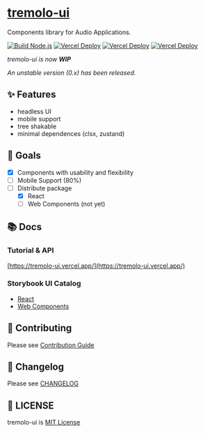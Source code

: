 
# [tremolo-ui](https://github.com/m1m0zzz/tremolo-ui)

Components library for Audio Applications.

[![Build Node.js](https://github.com/m1m0zzz/tremolo-ui/actions/workflows/build.yml/badge.svg)](https://github.com/m1m0zzz/tremolo-ui/actions/workflows/build.yml)
[![Vercel Deploy](https://deploy-badge.vercel.app/vercel/tremolo-ui?logo=docusaurus&name=Docs)](https://tremolo-ui.vercel.app/)
[![Vercel Deploy](https://deploy-badge.vercel.app/vercel/tremolo-ui-sb-react?logo=storybook&name=React)](https://tremolo-ui-sb-react.vercel.app/)
[![Vercel Deploy](https://deploy-badge.vercel.app/vercel/tremolo-ui-sb-web-components?logo=storybook&name=Web+Components)](https://tremolo-ui-sb-web-components.vercel.app/)

*tremolo-ui is now* ***WIP***

*An unstable version (0.x) has been released.*

## ✨ Features

- headless UI
- mobile support
- tree shakable
- minimal dependences (clsx, zustand)

## 🚩 Goals

- [x] Components with usability and flexibility
- [ ] Mobile Support (80%)
- [ ] Distribute package
  - [x] React
  - [ ] Web Components (not yet)

## 📚 Docs

### Tutorial & API

[https://tremolo-ui.vercel.app/](https://tremolo-ui.vercel.app/)

### Storybook UI Catalog

- [React](https://tremolo-ui-sb-react.vercel.app/)
- [Web Components](https://tremolo-ui-sb-web-components.vercel.app/)

## 🦝 Contributing

Please see [Contribution Guide](https://tremolo-ui.vercel.app/docs/guides/CONTRIBUTING)

## 🦺 Changelog

Please see [CHANGELOG](https://tremolo-ui.vercel.app/docs/support/CHANGELOG)

## 📜 LICENSE

tremolo-ui is [MIT License](./LICENSE)
